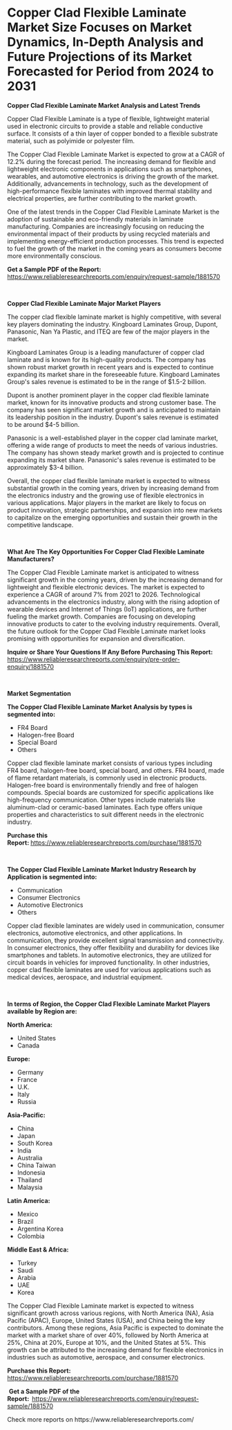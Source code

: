 <p><h1>Copper Clad Flexible Laminate Market Size Focuses on Market Dynamics, In-Depth Analysis and Future Projections of its Market Forecasted for Period from 2024 to 2031</h1></p><p><strong>Copper Clad Flexible Laminate Market Analysis and Latest Trends</strong></p>
<p><p>Copper Clad Flexible Laminate is a type of flexible, lightweight material used in electronic circuits to provide a stable and reliable conductive surface. It consists of a thin layer of copper bonded to a flexible substrate material, such as polyimide or polyester film.</p><p>The Copper Clad Flexible Laminate Market is expected to grow at a CAGR of 12.2% during the forecast period. The increasing demand for flexible and lightweight electronic components in applications such as smartphones, wearables, and automotive electronics is driving the growth of the market. Additionally, advancements in technology, such as the development of high-performance flexible laminates with improved thermal stability and electrical properties, are further contributing to the market growth.</p><p>One of the latest trends in the Copper Clad Flexible Laminate Market is the adoption of sustainable and eco-friendly materials in laminate manufacturing. Companies are increasingly focusing on reducing the environmental impact of their products by using recycled materials and implementing energy-efficient production processes. This trend is expected to fuel the growth of the market in the coming years as consumers become more environmentally conscious.</p></p>
<p><strong>Get a Sample PDF of the Report:&nbsp;</strong> <a href="https://www.reliableresearchreports.com/enquiry/request-sample/1881570">https://www.reliableresearchreports.com/enquiry/request-sample/1881570</a></p>
<p>&nbsp;</p>
<p><strong>Copper Clad Flexible Laminate Major Market Players</strong></p>
<p><p>The copper clad flexible laminate market is highly competitive, with several key players dominating the industry. Kingboard Laminates Group, Dupont, Panasonic, Nan Ya Plastic, and ITEQ are few of the major players in the market.</p><p>Kingboard Laminates Group is a leading manufacturer of copper clad laminate and is known for its high-quality products. The company has shown robust market growth in recent years and is expected to continue expanding its market share in the foreseeable future. Kingboard Laminates Group's sales revenue is estimated to be in the range of $1.5-2 billion.</p><p>Dupont is another prominent player in the copper clad flexible laminate market, known for its innovative products and strong customer base. The company has seen significant market growth and is anticipated to maintain its leadership position in the industry. Dupont's sales revenue is estimated to be around $4-5 billion.</p><p>Panasonic is a well-established player in the copper clad laminate market, offering a wide range of products to meet the needs of various industries. The company has shown steady market growth and is projected to continue expanding its market share. Panasonic's sales revenue is estimated to be approximately $3-4 billion.</p><p>Overall, the copper clad flexible laminate market is expected to witness substantial growth in the coming years, driven by increasing demand from the electronics industry and the growing use of flexible electronics in various applications. Major players in the market are likely to focus on product innovation, strategic partnerships, and expansion into new markets to capitalize on the emerging opportunities and sustain their growth in the competitive landscape.</p></p>
<p>&nbsp;</p>
<p><strong>What Are The Key Opportunities For Copper Clad Flexible Laminate Manufacturers?</strong></p>
<p><p>The Copper Clad Flexible Laminate market is anticipated to witness significant growth in the coming years, driven by the increasing demand for lightweight and flexible electronic devices. The market is expected to experience a CAGR of around 7% from 2021 to 2026. Technological advancements in the electronics industry, along with the rising adoption of wearable devices and Internet of Things (IoT) applications, are further fueling the market growth. Companies are focusing on developing innovative products to cater to the evolving industry requirements. Overall, the future outlook for the Copper Clad Flexible Laminate market looks promising with opportunities for expansion and diversification.</p></p>
<p><strong>Inquire or Share Your Questions If Any Before Purchasing This Report:</strong> <a href="https://www.reliableresearchreports.com/enquiry/pre-order-enquiry/1881570">https://www.reliableresearchreports.com/enquiry/pre-order-enquiry/1881570</a></p>
<p>&nbsp;</p>
<p><strong>Market Segmentation</strong></p>
<p><strong>The Copper Clad Flexible Laminate Market Analysis by types is segmented into:</strong></p>
<p><ul><li>FR4 Board</li><li>Halogen-free Board</li><li>Special Board</li><li>Others</li></ul></p>
<p><p>Copper clad flexible laminate market consists of various types including FR4 board, halogen-free board, special board, and others. FR4 board, made of flame retardant materials, is commonly used in electronic products. Halogen-free board is environmentally friendly and free of halogen compounds. Special boards are customized for specific applications like high-frequency communication. Other types include materials like aluminum-clad or ceramic-based laminates. Each type offers unique properties and characteristics to suit different needs in the electronic industry.</p></p>
<p><strong>Purchase this Report:&nbsp;</strong><a href="https://www.reliableresearchreports.com/purchase/1881570">https://www.reliableresearchreports.com/purchase/1881570</a></p>
<p>&nbsp;</p>
<p><strong>The Copper Clad Flexible Laminate Market Industry Research by Application is segmented into:</strong></p>
<p><ul><li>Communication</li><li>Consumer Electronics</li><li>Automotive Electronics</li><li>Others</li></ul></p>
<p><p>Copper clad flexible laminates are widely used in communication, consumer electronics, automotive electronics, and other applications. In communication, they provide excellent signal transmission and connectivity. In consumer electronics, they offer flexibility and durability for devices like smartphones and tablets. In automotive electronics, they are utilized for circuit boards in vehicles for improved functionality. In other industries, copper clad flexible laminates are used for various applications such as medical devices, aerospace, and industrial equipment.</p></p>
<p>&nbsp;</p>
<p><strong>In terms of Region, the Copper Clad Flexible Laminate Market Players available by Region are:</strong></p>
<p>
    <p> <strong> North America: </strong>
        <ul>
            <li>United States</li>
            <li>Canada</li>
        </ul>
        </p> 
    <p> <strong> Europe: </strong>
        <ul>
            <li>Germany</li>
            <li>France</li>
            <li>U.K.</li>
            <li>Italy</li>
            <li>Russia</li>
        </ul>
        </p> 
    <p> <strong> Asia-Pacific: </strong>
        <ul>
            <li>China</li>
            <li>Japan</li>
            <li>South Korea</li>
            <li>India</li>
            <li>Australia</li>
            <li>China Taiwan</li>
            <li>Indonesia</li>
            <li>Thailand</li>
            <li>Malaysia</li>
        </ul>
        </p> 
    <p> <strong> Latin America: </strong>
        <ul>
            <li>Mexico</li>
            <li>Brazil</li>
            <li>Argentina Korea</li>
            <li>Colombia</li>
        </ul>
        </p> 
    <p> <strong> Middle East & Africa: </strong>
        <ul>
            <li>Turkey</li>
            <li>Saudi</li>
            <li>Arabia</li>
            <li>UAE</li>
            <li>Korea</li>
        </ul>
    </p>
    </p>
<p><p>The Copper Clad Flexible Laminate market is expected to witness significant growth across various regions, with North America (NA), Asia Pacific (APAC), Europe, United States (USA), and China being the key contributors. Among these regions, Asia Pacific is expected to dominate the market with a market share of over 40%, followed by North America at 25%, China at 20%, Europe at 10%, and the United States at 5%. This growth can be attributed to the increasing demand for flexible electronics in industries such as automotive, aerospace, and consumer electronics.</p></p>
<p><strong>Purchase this Report: </strong><a href="https://www.reliableresearchreports.com/purchase/1881570">https://www.reliableresearchreports.com/purchase/1881570</a></p>
<p>&nbsp;<strong>Get a Sample PDF of the Report:&nbsp;&nbsp;</strong><a href="https://www.reliableresearchreports.com/enquiry/request-sample/1881570">https://www.reliableresearchreports.com/enquiry/request-sample/1881570</a></p>
<p><strong></strong></p>
<p>Check more reports on https://www.reliableresearchreports.com/</p>